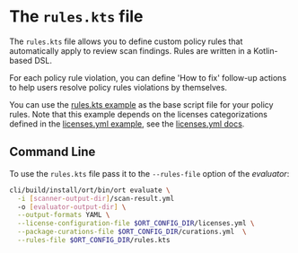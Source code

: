 # The `rules.kts` file

The `rules.kts` file  allows you to define custom policy rules that automatically apply to review scan findings. Rules
are written in a Kotlin-based DSL.

For each policy rule violation, you can define 'How to fix' follow-up actions to help users resolve policy rules
violations by themselves.

You can use the [rules.kts example](../examples/rules.kts) as the base script file for your policy rules. Note that this
example depends on the licenses categorizations defined in the [licenses.yml example](../examples/licenses.yml), see the
[licenses.yml docs](config-file-licenses-yml.md).

## Command Line

To use the `rules.kts` file pass it to the `--rules-file` option of the _evaluator_:

```bash
cli/build/install/ort/bin/ort evaluate \
  -i [scanner-output-dir]/scan-result.yml
  -o [evaluator-output-dir] \
  --output-formats YAML \
  --license-configuration-file $ORT_CONFIG_DIR/licenses.yml \
  --package-curations-file $ORT_CONFIG_DIR/curations.yml  \
  --rules-file $ORT_CONFIG_DIR/rules.kts
```
